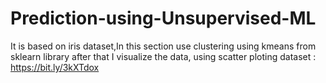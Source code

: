 # Prediction-using-Unsupervised-ML
It is based on iris dataset,In this section use clustering using kmeans from sklearn library after that I visualize the data, using scatter ploting
dataset : https://bit.ly/3kXTdox
